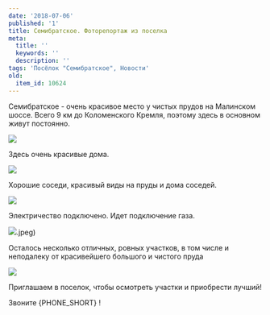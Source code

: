 ```yaml
---
date: '2018-07-06'
published: '1'
title: Семибратское. Фоторепортаж из поселка
meta:
  title: ''
  keywords: ''
  description: ''
tags: 'Посёлок "Семибратское", Новости'
old:
  item_id: 10624
---
```

Семибратское - очень красивое место у чистых прудов на Малинском шоссе. Всего 9 км до Коломенского Кремля, поэтому здесь в основном живут постоянно.

![](/images/192Semi.jpg)

Здесь очень красивые дома.

![](/images//al3/WhatsApp6Sem.jpeg)

Хорошие соседи, красивый виды на пруды и дома соседей.

![](/images//al3/WhatsApp8Sem.jpeg)

Электричество подключено. Идет подключение газа.

![](/images//al3/WhatsApp5Sem).jpeg)

Осталось несколько отличных, ровных участков, в том числе и неподалеку от красивейшего большого и чистого пруда

![](/images//al3/Sem090718.jpg)

Приглашаем в поселок, чтобы осмотреть участки и приобрести лучший!

Звоните {PHONE\_SHORT} !
